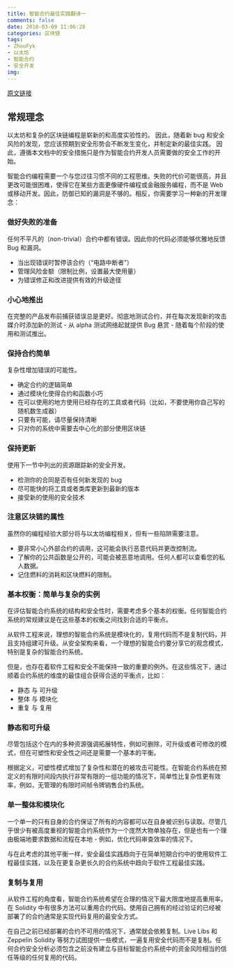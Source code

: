 ```yaml
---
title: 智能合约最佳实践翻译一
comments: false
date: 2018-03-09 11:06:28
categories: 区块链
tags: 
- ZhouFyk
- 以太坊
- 智能合约
- 安全开发
img:
---
```


[原文链接](https://consensys.github.io/smart-contract-best-practices/general_philosophy/)

## 常规理念

以太坊和复杂的区块链编程是崭新的和高度实验性的。 因此，随着新 bug 和安全风险的发现，您应该预期到安全形势会不断发生变化，并制定新的最佳实践。 因此，遵循本文档中的安全措施只是作为智能合约开发人员需要做的安全工作的开始。

智能合约编程需要一个与您过往习惯不同的工程思维。失败的代价可能很高，并且更改可能很困难，使得它在某些方面更像硬件编程或金融服务编程，而不是 Web 或移动开发。因此，防御已知的漏洞是不够的。相反，你需要学习一种新的开发理念：

### 做好失败的准备

任何不平凡的（non-trivial）合约中都有错误。因此你的代码必须能够优雅地反馈 Bug 和漏洞。

* 当出现错误时暂停该合约（“电路中断者”） 
* 管理风险金额（限制比例，设置最大使用量）
* 为错误修正和改进提供有效的升级途径

### 小心地推出

在完整的产品发布前捕获错误总是更好。彻底地测试合约，并在每次发现新的攻击媒介时添加新的测试 - 从 alpha 测试网络起就提供 Bug 悬赏 - 随着每个阶段的使用和测试推出。

### 保持合约简单

复杂性增加错误的可能性。

* 确定合约的逻辑简单
* 通过模块化使得合约和函数小巧
* 在可以使用的地方使用已经存在的工具或者代码（比如，不要使用你自己写的随机数生成器）
* 只要有可能，请尽量保持清晰
* 只对你的系统中需要去中心化的部分使用区块链

### 保持更新

使用下一节中列出的资源跟踪新的安全开发。

* 检测你的合同是否有任何新发现的 bug
* 尽可能快的将工具或者类库更新到最新的版本
* 接受新的使用的安全技术

### 注意区块链的属性

虽然你的编程经验大部分将与以太坊编程相关，但有一些陷阱需要注意。
* 要非常小心外部合约的调用，这可能会执行恶意代码并更改控制流。
* 了解你的公共函数是公开的，可能会被恶意地调用。任何人都可以查看您的私人数据。
* 记住燃料的消耗和区块燃料的限制。

### 基本权衡：简单与复杂的实例

在评估智能合约系统的结构和安全性时，需要考虑多个基本的权衡。任何智能合约系统的常规建议是在这些基本的权衡之间找到合适的平衡点。

从软件工程来说，理想的智能合约系统是模块化的，复用代码而不是复制代码，并且支持组建可升级。从安全架构来看，一个理想的智能合约要分享它的观念模式，特别是复杂的智能合约系统。

但是，也存在着软件工程和安全不能保持一致的重要的例外。在这些情况下，通过顺着合约系统的维度的最佳组合获得合适的平衡点，比如：

* 静态 与 可升级
* 整体 与 模块化
* 重复 与 复用

### 静态和可升级

尽管包括这个在内的多种资源强调拓展特性，例如可删除，可升级或者可修改的模式，但在可塑性和安全性之间还是需要一个基本的平衡。

根据定义，可塑性模式增加了复杂性和潜在的被攻击可能性。在智能合约系统在预定义的有限时间段内执行非常有限的一组功能的情况下，简单性比复杂性更有效率，例如，无管理的有限时间帧令牌销售合约系统。

### 单一整体和模块化

一个单一的只有自身的合约保证了所有的内容都可以在自身被识别与读取。尽管几乎很少有被高度重视的智能合约系统作为一个庞然大物单独存在，但是也有一个理由极端地要求数据和流程在本地 - 例如，优化代码审查效率的情况下。

与在此考虑的其他平衡一样，安全最佳实践趋向于在简单短期合约中的使用软件工程最佳实践，以及在更复杂更长久的合约系统中趋向于软件工程最佳实践。

### 复制与复用

从软件工程的角度看，智能合约系统希望在合理的情况下最大限度地提高重用率。在 Solidity 中有很多方法可以重用合约代码。使用自己拥有的经过验证的已经被部署了的合约通常是实现代码复用的最安全方式。

在自己之前已经部署的合约不可用的情况下，通常就会依赖复制。Live Libs 和 Zeppelin Solidity 等努力试图提供一些模式，一遍复用安全代码而不是复制。任何合约安全分析必须包含之前没有建立与目标智能合约系统中的资金风险相当的信任等级的任何复用的代码。
